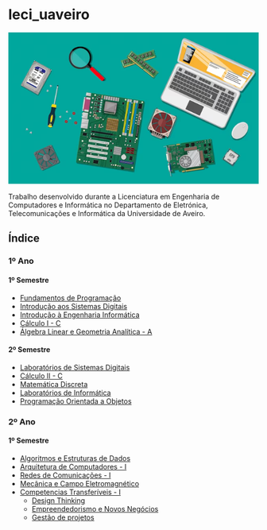 # leci_uaveiro

<p align="center">
  <img src="./image_banner.png" alt="Banner">
</p>

Trabalho desenvolvido durante a Licenciatura em Engenharia de Computadores e Informática no Departamento de Eletrónica, Telecomunicações e Informática da Universidade de Aveiro.

## Índice

### 1º Ano

#### 1º Semestre
- [Fundamentos de Programação](1ano/sem1/fp)
- [Introdução aos Sistemas Digitais](1ano/sem1/isd)
- [Introdução à Engenharia Informática](1ano/sem1/iei)
- [Cálculo I - C](1ano/sem1/c1)
- [Álgebra Linear e Geometria Analítica - A](1ano/sem1/algaa)

#### 2º Semestre
- [Laboratórios de Sistemas Digitais](1ano/sem2/lsd)
- [Cálculo II - C](1ano/sem2/calculo2)
- [Matemática Discreta](1ano/sem2/md)
- [Laboratórios de Informática](1ano/sem2/li)
- [Programação Orientada a Objetos](1ano/sem2/poo)

### 2º Ano

#### 1º Semestre
- [Algoritmos e Estruturas de Dados](2ano/sem1/aed)
- [Arquitetura de Computadores - I](2ano/sem1/ac1)
- [Redes de Comunicações - I ](2ano/sem1/rc1)
- [Mecânica e Campo Eletromagnético](2ano/sem1/mce)
- [Competencias Transferíveis - I](2ano/sem1/cts)
  - [Design Thinking](2ano/sem1/cts/dt)
  - [Empreendedorismo e Novos Negócios](2ano/sem1/cts/empreendedorismo)
  - [Gestão de projetos](2ano/sem1/cts/gp)
